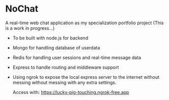 # NoChat
A real-time web chat application as my specialization portfolio project
(This is a work in progress...)

- To be built with node.js for backend
- Mongo for handling database of userdata
- Redis for handling user sessions and real-time message data
- Express to handle routing and middleware support
- Using ngrok to expose the local express server to the internet without messing without messing with any extra settings.

  Access with: https://lucky-pig-touching.ngrok-free.app
